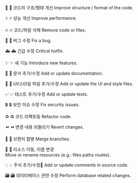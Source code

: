 🎨
:art:
코드의 구조/형태 개선
Improve structure / format of the code.


⚡️
:zap:
성능 개선
Improve performance.


🔥
:fire:
코드/파일 삭제
Remove code or files.


🐛
:bug:
버그 수정
Fix a bug.


🚑
:ambulance:
긴급 수정
Critical hotfix.


✨
:sparkles:
새 기능
Introduce new features.


📝
:memo:
문서 추가/수정
Add or update documentation.


💄
:lipstick:
UI/스타일 파일 추가/수정
Add or update the UI and style files.


✅
:white_check_mark:
테스트 추가/수정
Add or update tests.


🔒
:lock:
보안 이슈 수정
Fix security issues.


♻️
:recycle:
코드 리팩토링
Refactor code.


⏪
:rewind:
변경 내용 되돌리기
Revert changes.


🔀
:twisted_rightwards_arrows:
브랜치 합병
Merge branches.



🚚
:truck:
리소스 이동, 이름 변경
Move or rename resources (e.g.: files paths routes).


💡
:bulb:
주석 추가/수정
Add or update comments in source code.


🗃
:card_file_box:
데이터베이스 관련 수정
Perform database related changes.
